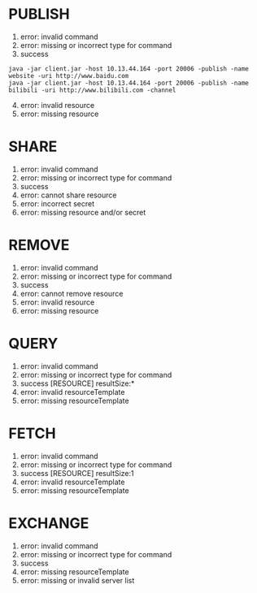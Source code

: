 # PUBLISH #

1. error: invalid command
2. error: missing or incorrect type for command
3. success
~~~~
java -jar client.jar -host 10.13.44.164 -port 20006 -publish -name website -uri http://www.baidu.com
java -jar client.jar -host 10.13.44.164 -port 20006 -publish -name bilibili -uri http://www.bilibili.com -channel 
~~~~
4. error: invalid resource
5. error: missing resource

# SHARE #

1. error: invalid command
2. error: missing or incorrect type for command
3. success
4. error: cannot share resource
5. error: incorrect secret
6. error: missing resource and\/or secret

# REMOVE #

1. error: invalid command
2. error: missing or incorrect type for command
3. success
4. error: cannot remove resource
5. error: invalid resource
6. error: missing resource

# QUERY #

1. error: invalid command
2. error: missing or incorrect type for command
3. success [RESOURCE] resultSize:*
4. error: invalid resourceTemplate
5. error: missing resourceTemplate

# FETCH #

1. error: invalid command
2. error: missing or incorrect type for command
3. success [RESOURCE] resultSize:1
4. error: invalid resourceTemplate
5. error: missing resourceTemplate

# EXCHANGE #

1. error: invalid command
2. error: missing or incorrect type for command
3. success
4. error: missing resourceTemplate
5. error: missing or invalid server list
